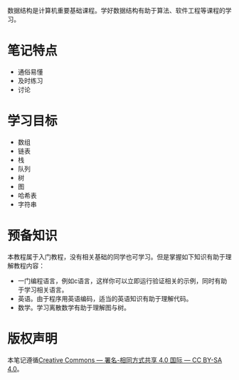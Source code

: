 数据结构是计算机重要基础课程。学好数据结构有助于算法、软件工程等课程的学习。

# 笔记特点

- 通俗易懂
- 及时练习
- 讨论

# 学习目标

- 数组
- 链表
- 栈
- 队列
- 树
- 图
- 哈希表
- 字符串

# 预备知识

本教程属于入门教程，没有相关基础的同学也可学习。但是掌握如下知识有助于理解教程内容：

- 一门编程语言，例如c语言，这样你可以立即运行验证相关的示例，同时有助于学习相关语言。
- 英语。由于程序用英语编码，适当的英语知识有助于理解代码。
- 数学。学习离散数学有助于理解图与树。

# 版权声明

本笔记遵循[Creative Commons — 署名-相同方式共享 4.0 国际 — CC BY-SA 4.0](https://creativecommons.org/licenses/by-sa/4.0/deed.zh)。

